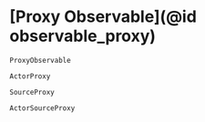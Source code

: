# [Proxy Observable](@id observable_proxy)

```@docs
ProxyObservable
```

```@docs
ActorProxy
```

```@docs
SourceProxy
```

```@docs
ActorSourceProxy
```
